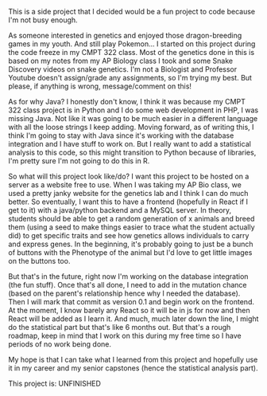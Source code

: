 This is a side project that I decided would be a fun project to code because I'm not busy enough.

As someone interested in genetics and enjoyed those dragon-breeding games in my youth. And still play Pokemon... I started on this project during the code freeze in my CMPT 322 class. Most of the genetics done in this is based on my notes from my AP Biology class I took and some Snake Discovery videos on snake genetics. I'm not a Biologist and Professor Youtube doesn't assign/grade any assignments, so I'm trying my best. But please, if anything is wrong, message/comment on this!

As for why Java? I honestly don't know, I think it was because my CMPT 322 class project is in Python and I do some web development in PHP, I was missing Java. Not like it was going to be much easier in a different language with all the loose strings I keep adding. Moving forward, as of writing this, I think I'm going to stay with Java since it's working with the database integration and I have stuff to work on. But I really want to add a statistical analysis to this code, so this might transition to Python because of libraries, I'm pretty sure I'm not going to do this in R.

So what will this project look like/do? I want this project to be hosted on a server as a website free to use. When I was taking my AP Bio class, we used a pretty janky website for the genetics lab and I think I can do much better. So eventually, I want this to have a frontend (hopefully in React if I get to it) with a java/python backend and a MySQL server. In theory, students should be able to get a random generation of x animals and breed them (using a seed to make things easier to trace what the student actually did) to get specific traits and see how genetics allows individuals to carry and express genes. In the beginning, it's probably going to just be a bunch of buttons with the Phenotype of the animal but I'd love to get little images on the buttons too.

But that's in the future, right now I'm working on the database integration (the fun stuff). Once that's all done, I need to add in the mutation chance (based on the parent's relationship hence why I needed the database). Then I will mark that commit as version 0.1 and begin work on the frontend. At the moment, I know barely any React so it will be in js for now and then React will be added as I learn it. And much, much later down the line, I might do the statistical part but that's like 6 months out. But that's a rough roadmap, keep in mind that I work on this during my free time so I have periods of no work being done.

My hope is that I can take what I learned from this project and hopefully use it in my career and my senior capstones (hence the statistical analysis part).

This project is: UNFINISHED

